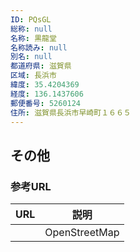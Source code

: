 ```yaml
---
ID: PQsGL
総称: null
名称: 黒龍堂
名称読み: null
別名: null
都道府県: 滋賀県
区域: 長浜市
緯度: 35.4204369
経度: 136.1437606
郵便番号: 5260124
住所: 滋賀県長浜市早崎町１６６５
---
```


## その他

### 参考URL

| URL | 説明          |
| --- | ------------- |
|     | OpenStreetMap |
